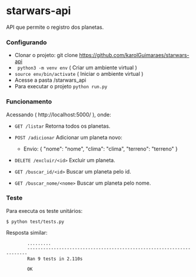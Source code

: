 # starwars-api
API que permite o registro dos planetas.


### Configurando
 - Clonar o projeto: git clone https://github.com/karolGuimaraes/starwars-api
 - ` python3 -m venv env` ( Criar um ambiente virtual )
 - ` source env/bin/activate ` ( Iniciar o ambiente virtual )
 - Acesse a pasta /starwars_api
 - Para executar o projeto `python run.py`

 
### Funcionamento

Acessando ( http://localhost:5000/ ), onde:


- ` GET /listar ` Retorna todos os planetas. 


- ` POST /adicionar ` Adicionar um planeta novo:

	- Envio:
			{
			 	"nome": "nome", 
				"clima": "clima",
				"terreno": "terreno"
			}


- ` DELETE /excluir/<id> ` Excluir um planeta.

- ` GET /buscar_id/<id> ` Buscar um planeta pelo id.

- ` GET /buscar_nome/<nome> ` Buscar um planeta pelo nome.





### Teste

Para executa os teste unitários: 

`$ python test/tests.py`

Resposta similar:

            .........
            ----------------------------------------------------------------------
            Ran 9 tests in 2.110s

            OK





